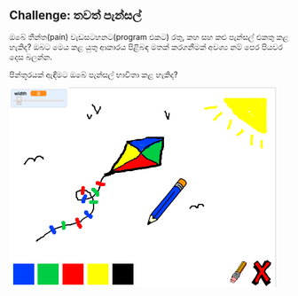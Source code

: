 ## Challenge: තවත් පැන්සල්

ඔබේ තීන්ත(pain) වැඩසටහනට(program එකට) රතු, කහ සහ කළු පැන්සල් එකතු කළ හැකිද? ඔබට මෙය කළ යුතු ආකාරය පිළිබඳ මතක් කරගනීමක් අවශ්‍ය නම් පෙර පියවර දෙස බලන්න.

පින්තූරයක් ඇඳීමට ඔබේ පැන්සල් භාවිතා කළ හැකිද?

![තිර රුව(screenshot)](images/paint-final.png)